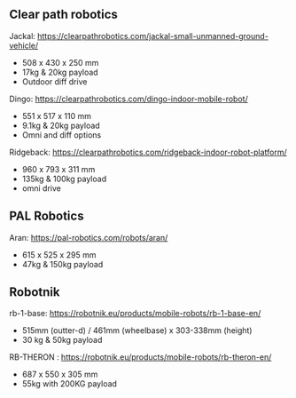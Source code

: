 ## Clear path robotics 

Jackal: https://clearpathrobotics.com/jackal-small-unmanned-ground-vehicle/

* 508 x 430 x 250 mm 
* 17kg & 20kg payload
* Outdoor diff drive

Dingo: https://clearpathrobotics.com/dingo-indoor-mobile-robot/

* 551 x 517 x 110 mm
* 9.1kg & 20kg payload
* Omni and diff options

Ridgeback: https://clearpathrobotics.com/ridgeback-indoor-robot-platform/

* 960 x 793 x 311 mm
* 135kg & 100kg payload
* omni drive


## PAL Robotics 

Aran: https://pal-robotics.com/robots/aran/

* 615 x 525 x 295 mm
* 47kg & 150kg payload


## Robotnik

rb-1-base: https://robotnik.eu/products/mobile-robots/rb-1-base-en/

* 515mm (outter-d) / 461mm (wheelbase) x 303-338mm (height)
* 30 kg & 50kg payload

RB-THERON : https://robotnik.eu/products/mobile-robots/rb-theron-en/

* 687 x 550 x 305 mm
* 55kg with 200KG payload